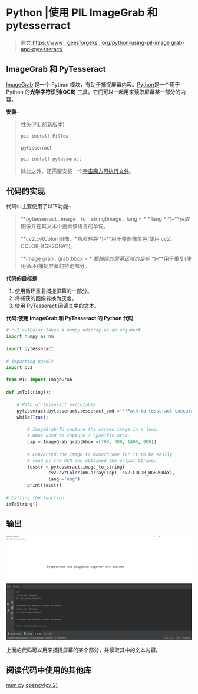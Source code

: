 # Python |使用 PIL ImageGrab 和 pytesserract

> 原文:[https://www . geesforgeks . org/python-using-pil-image grab-and-pytesseract/](https://www.geeksforgeeks.org/python-using-pil-imagegrab-and-pytesseract/)

## ImageGrab 和 PyTesseract

[ImageGrab](https://www.geeksforgeeks.org/pyhton-pil-imagegrab-grab-method/) 是一个 Python 模块，有助于捕捉屏幕内容。[Python](https://pypi.org/project/pytesseract/)是一个用于 Python 的**光学字符识别(OCR)** 工具。它们可以一起用来读取屏幕某一部分的内容。

**安装–**

> 枕头(PIL 的新版本)
> 
> ```py
> pip install Pillow
> ```
> 
> pytesserract
> 
> ```py
> pip install pytesseract
> ```
> 
> 除此之外，还需要安装一个[宇宙魔方可执行文件](https://github.com/tesseract-ocr/tesseract/wiki/Downloads)。

## 代码的实现

代码中主要使用了以下功能–

> **pytesserract . image _ to _ string(image，lang = * * lang * *)–**获取图像并在其文本中搜索该语言的单词。
> 
> **cv2.cvtColor(图像，**色彩转换* *)–**用于使图像单色(使用 cv2。COLOR_BGR2GRAY)。
> 
> **image grab . grab(bbox = * *要捕捉的屏幕区域的坐标* *)–**用于重复(使用循环)捕捉屏幕的特定部分。

**代码的目标是:**

1.  使用循环重复捕捉屏幕的一部分。
2.  将捕获的图像转换为灰度。
3.  使用 PyTesseract 阅读其中的文本。

**代码:使用 ImageGrab 和 PyTesseract 的 Python 代码**

```py
# cv2.cvtColor takes a numpy ndarray as an argument
import numpy as nm

import pytesseract

# importing OpenCV
import cv2

from PIL import ImageGrab

def imToString():

    # Path of tesseract executable
    pytesseract.pytesseract.tesseract_cmd ='**Path to tesseract executable**'
    while(True):

        # ImageGrab-To capture the screen image in a loop. 
        # Bbox used to capture a specific area.
        cap = ImageGrab.grab(bbox =(700, 300, 1400, 900))

        # Converted the image to monochrome for it to be easily 
        # read by the OCR and obtained the output String.
        tesstr = pytesseract.image_to_string(
                cv2.cvtColor(nm.array(cap), cv2.COLOR_BGR2GRAY), 
                lang ='eng')
        print(tesstr)

# Calling the function
imToString()
```

## 输出

![](img/180ac1618b7c290e7a73706b64bcf385.png)

上面的代码可以用来捕捉屏幕的某个部分，并读取其中的文本内容。

## 阅读代码中使用的其他库

[num py](https://www.geeksforgeeks.org/python-numpy/)
[opencv(cv 2)](https://www.geeksforgeeks.org/reading-image-opencv-using-python/)